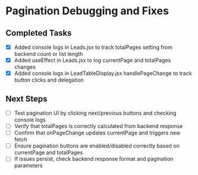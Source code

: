 # Pagination Debugging and Fixes

## Completed Tasks
- [x] Added console logs in Leads.jsx to track totalPages setting from backend count or list length
- [x] Added useEffect in Leads.jsx to log currentPage and totalPages changes
- [x] Added console logs in LeadTableDisplay.jsx handlePageChange to track button clicks and delegation

## Next Steps
- [ ] Test pagination UI by clicking next/previous buttons and checking console logs
- [ ] Verify that totalPages is correctly calculated from backend response
- [ ] Confirm that onPageChange updates currentPage and triggers new fetch
- [ ] Ensure pagination buttons are enabled/disabled correctly based on currentPage and totalPages
- [ ] If issues persist, check backend response format and pagination parameters
